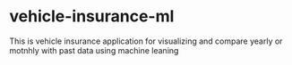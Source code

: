 # vehicle-insurance-ml
This is vehicle insurance application for visualizing and compare yearly or motnhly with past data using machine leaning
